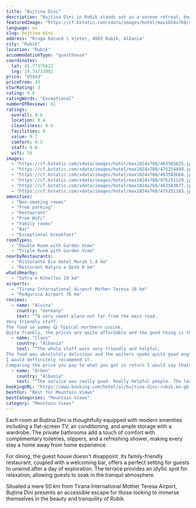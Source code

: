 ```yaml
---
title: "Bujtina Dini"
description: "Bujtina Dini in Rubik stands out as a serene retreat, boasting breathtaking mountain views and providing guests with a cozy stay."
featuredImage: "https://cf.bstatic.com/xdata/images/hotel/max1024x768/463583625.jpg?k=64c25a52af6d6c1b512da0145ce769501c939680ac098916c48748c86db70ef1&o=&hp=1"
language: en
slug: bujtina-dini
address: "Rruga Katund i Vjeter, 4603 Rubik, Albania"
city: "Rubik"
location: "Rubik"
accommodationType: "guesthouse"
coordinates:
  lat: 41.77375612
  lng: 19.74733992
price: "US$43"
priceFrom: 43
starRating: 3
rating: 9.6
ratingWords: "Exceptional"
numberOfReviews: 81
ratings:
  overall: 9.6
  location: 9.4
  cleanliness: 9.6
  facilities: 9
  value: 9.7
  comfort: 9.5
  staff: 9.8
  wifi: 10
images:
  - "https://cf.bstatic.com/xdata/images/hotel/max1024x768/463583625.jpg?k=64c25a52af6d6c1b512da0145ce769501c939680ac098916c48748c86db70ef1&o=&hp=1"
  - "https://cf.bstatic.com/xdata/images/hotel/max1024x768/475254449.jpg?k=531be402c5739ee18f898a7d24d28df607fdd03897658dcf581efd04a3441d07&o=&hp=1"
  - "https://cf.bstatic.com/xdata/images/hotel/max1024x768/463583668.jpg?k=4974738cd13d1797d969f2638f298cff4d981c564880ca7d4bae97c1b85c80e6&o=&hp=1"
  - "https://cf.bstatic.com/xdata/images/hotel/max1024x768/475251129.jpg?k=18b71907f8f56f80fbf67ce91a0ad9b0fe46644d363c317b095c722577934733&o=&hp=1"
  - "https://cf.bstatic.com/xdata/images/hotel/max1024x768/463583677.jpg?k=877c73fb55bce6223bca8a599509ccfb5ef30d94bbc0d9358b75e6dd71d5c07c&o=&hp=1"
  - "https://cf.bstatic.com/xdata/images/hotel/max1024x768/475251183.jpg?k=33478fd7e6fda33271f7075c23514702375ce06edfaccf54465c8aea40f85f09&o=&hp=1"
amenities:
  - "Non-smoking rooms"
  - "Free parking"
  - "Restaurant"
  - "Free WiFi"
  - "Family rooms"
  - "Bar"
  - "Exceptional breakfast"
roomTypes:
  - "Double Room with Garden View"
  - "Triple Room with Garden View"
nearbyRestaurants:
  - "Ristorante Eco Hotel Marub 1.4 km"
  - "Restorant Natyra e Qetë 8 km"
whatsNearby:
  - "Sofra e Kthelles 19 km"
airports:
  - "Tirana International Airport Mother Teresa 38 km"
  - "Podgorica Airport 76 km"
reviews:
  - name: "Alvina"
    country: "Germany"
    text: "“A very sweet place not far from the main road.
Very friendly staff.
The food so yummy 😋 Typical northern cusine.
Quite frankly, the prices are quite affordable and the good thing is that they accept cash money ,so you don't need to pay in...”"
  - name: "Claus"
    country: "Albania"
    text: "“The whole staff were very friendly and helpful.
The food was absolutely delicious and the waiters spoke quite good english.
I would deffinitely recommend it.
Comparing the price you pay to what you get in return I would say thats no doubt worth...”"
  - name: "Arben"
    country: "Albania"
    text: "“The service was really good. Really helpful people. The location was good with a great view. Definitely recommend it 👌”"
bookingURL: "https://www.booking.com/hotel/al/bujtina-dini-rubik.en-gb.html?aid=8035640"
bestFor: "Best for Mountain Views"
bestCategories: "Mountain Views"
category: "Mountain Views"
---
```


Each room at Bujtina Dini is thoughtfully equipped with modern amenities including a flat-screen TV, air conditioning, and ample storage with a wardrobe. The private bathrooms add a touch of comfort with complimentary toiletries, slippers, and a refreshing shower, making every stay a home away from home experience.

For dining, the guest house doesn't disappoint. Its family-friendly restaurant, coupled with a welcoming bar, offers a perfect setting for guests to unwind after a day of exploration. The terrace provides an idyllic spot for relaxation, allowing guests to soak in the tranquil atmosphere.

Situated a mere 50 km from Tirana International Mother Teresa Airport, Bujtina Dini presents an accessible escape for those looking to immerse themselves in the beauty and tranquility of Rubik.